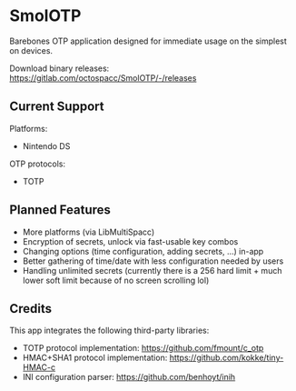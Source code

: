 # SmolOTP

Barebones OTP application designed for immediate usage on the simplest on devices.

Download binary releases: <https://gitlab.com/octospacc/SmolOTP/-/releases>

## Current Support

Platforms:
* Nintendo DS

OTP protocols:
* TOTP

## Planned Features

* More platforms (via LibMultiSpacc)
* Encryption of secrets, unlock via fast-usable key combos
* Changing options (time configuration, adding secrets, ...) in-app
* Better gathering of time/date with less configuration needed by users
* Handling unlimited secrets (currently there is a 256 hard limit + much lower soft limit because of no screen scrolling lol)

## Credits

This app integrates the following third-party libraries:

* TOTP protocol implementation: <https://github.com/fmount/c_otp>
* HMAC+SHA1 protocol implementation: <https://github.com/kokke/tiny-HMAC-c>
* INI configuration parser: <https://github.com/benhoyt/inih>
